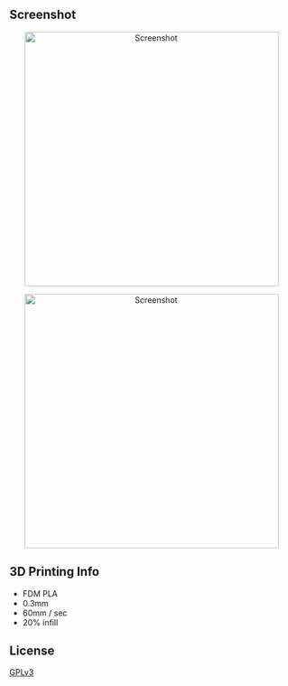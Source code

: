 ## Screenshot 
<p align="center">
  <img src="https://raw.githubusercontent.com/libre/lib0t/schema/schema.png" width="450" title="Screenshot">
</p>
<p align="center">
  <img src="https://raw.githubusercontent.com/libre/lib0t/images/20200703_135803.jpg" width="450" title="Screenshot">
</p>


## 3D Printing Info
- FDM PLA
- 0.3mm
- 60mm / sec
- 20% infill

## License

[GPLv3](https://www.gnu.org/licenses/gpl-3.0.html)